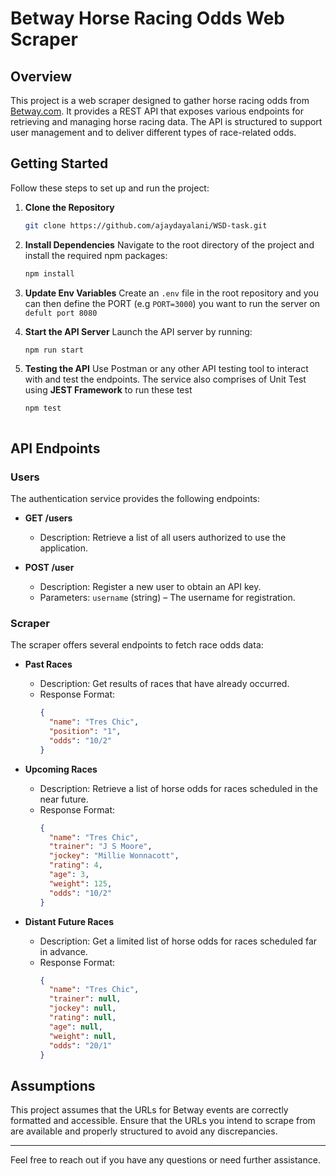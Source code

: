 # Betway Horse Racing Odds Web Scraper

## Overview

This project is a web scraper designed to gather horse racing odds from [Betway.com](http://Betway.com). It provides a REST API that exposes various endpoints for retrieving and managing horse racing data. The API is structured to support user management and to deliver different types of race-related odds.

## Getting Started

Follow these steps to set up and run the project:

1. **Clone the Repository**
   ```bash
   git clone https://github.com/ajaydayalani/WSD-task.git
   ```

2. **Install Dependencies**
   Navigate to the root directory of the project and install the required npm packages:
   ```bash
   npm install
   ```

3. **Update Env Variables**
   Create an `.env` file in the root repository and you can then define the PORT (e.g ```PORT=3000```) you want to run the server on `defult port 8080` 

4. **Start the API Server**
   Launch the API server by running:
   ```bash
   npm run start
   ```

5. **Testing the API**
   Use Postman or any other API testing tool to interact with and test the endpoints. The service also comprises of Unit Test using **JEST Framework** to run these test
   ```bash
   npm test



## API Endpoints

### Users

The authentication service provides the following endpoints:

- **GET /users**
  - Description: Retrieve a list of all users authorized to use the application.
  
- **POST /user**
  - Description: Register a new user to obtain an API key.
  - Parameters: `username` (string) – The username for registration.

### Scraper

The scraper offers several endpoints to fetch race odds data:

- **Past Races**
  - Description: Get results of races that have already occurred.
  - Response Format:
    ```json
    {
      "name": "Tres Chic",
      "position": "1",
      "odds": "10/2"
    }
    ```

- **Upcoming Races**
  - Description: Retrieve a list of horse odds for races scheduled in the near future.
  - Response Format:
    ```json
    {
      "name": "Tres Chic",
      "trainer": "J S Moore",
      "jockey": "Millie Wonnacott",
      "rating": 4,
      "age": 3,
      "weight": 125,
      "odds": "10/2"
    }
    ```

- **Distant Future Races**
  - Description: Get a limited list of horse odds for races scheduled far in advance.
  - Response Format:
    ```json
    {
      "name": "Tres Chic",
      "trainer": null,
      "jockey": null,
      "rating": null,
      "age": null,
      "weight": null,
      "odds": "20/1"
    }
    ```

## Assumptions

This project assumes that the URLs for Betway events are correctly formatted and accessible. Ensure that the URLs you intend to scrape from are available and properly structured to avoid any discrepancies.

---

Feel free to reach out if you have any questions or need further assistance.
